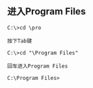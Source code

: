 ## 进入Program Files

```
C:\>cd \pro

按下Tab键

C:\>cd "\Program Files"

回车进入Program Files

C:\Program Files>

```